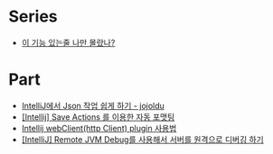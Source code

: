 # Series
- [이 기능 있는줄 나만 몰랐나?](https://sundries-in-myidea.tistory.com/116)

# Part
- [IntelliJ에서 Json 작업 쉽게 하기 - jojoldu](https://jojoldu.tistory.com/273)
- [[Intellij] Save Actions 를 이용한 자동 포맷팅](https://devroach.tistory.com/73)
- [Intellij webClient(http Client) plugin 사용법](https://unluckyjung.github.io//tool/2022/03/08/Inellij-webClient-plugin/)
- [[IntelliJ] Remote JVM Debug를 사용해서 서버를 원격으로 디버깅 하기](https://colabear754.tistory.com/223)
